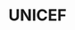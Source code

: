 ---
airtable_createdTime: '2022-05-20T09:45:02.000Z'
airtable_id: recavRlFfsRf2Lnee
cases: '[''reccFSXhKtA5xxpFM'']'
geographic_scope_tag:
- Global
link: https://www.unicef.org/
organisation_type_tag:
- International Organization
sector_tag:
- International development
- Children and Youth
table: organisations
title: UNICEF
---
